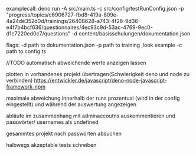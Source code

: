 examplecall:
deno run -A src/main.ts -c src/config/testRunConfig.json -p "progress/topics/c6906727-fbd8-419a-809e-4a24de352d0d/trainings/26408628-a743-4f28-9d36-e4f7b4bcf636/questionnaires/4ec93c9d-53ac-4769-9ec0-d1c7220ed0c7/questions" -d content/basisschulungen/dokumentation.json

flags:
-d path to dokumentation.json
-p path to training ,look example
-c path to config.ts

//TODO automatisch abweichende werte anzeigen lassen

plotten in vorhandenes projekt übertragen(Schwierigkeit deno und node zu verbinden)
<https://entwickler.de/javascript/deno-node-javascript-framework-npm>

maximale abweichung innerhalb der runs prozentual (wird in der config eingestellt) und während der auswertung angezeigen

abläufe im zusammenhang mit adminaccoutns auskommentieren und passwörter/ usernames als undefined

gesammtes projekt nach passwörten absuchen

halbwegs akzeptable tests schreiben

